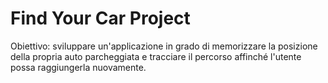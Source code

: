 # Find Your Car Project
Obiettivo: sviluppare un'applicazione in grado di memorizzare la posizione della propria auto parcheggiata e tracciare il percorso affinché l'utente possa raggiungerla nuovamente.
